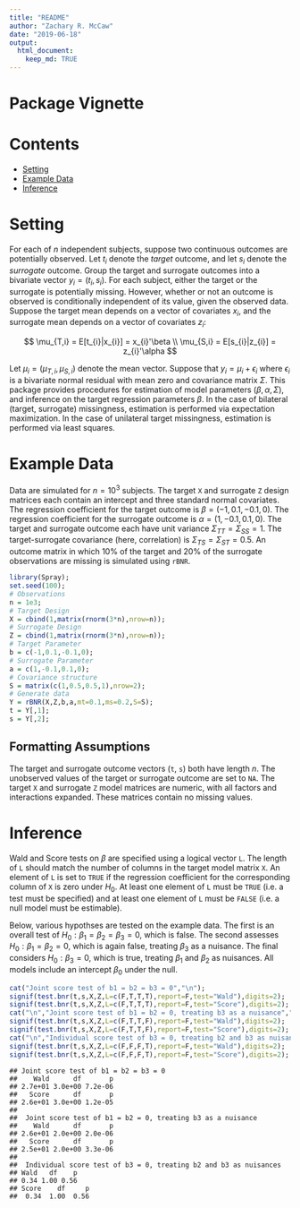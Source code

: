 ```yaml
---
title: "README"
author: "Zachary R. McCaw"
date: "2019-06-18"
output: 
  html_document: 
    keep_md: TRUE
--- 
```


# Package Vignette




# Contents

* [Setting](#setting)
* [Example Data](#example-data)
* [Inference](#inference)

# Setting
For each of $n$ independent subjects, suppose two continuous outcomes are potentially observed. Let $t_{i}$ denote the *target* outcome, and let $s_{i}$ denote the *surrogate* outcome. Group the target and surrogate outcomes into a bivariate vector $y_{i} = (t_{i},s_{i})$. For each subject, either the target or the surrogate is potentially missing. However, whether or not an outcome is observed is conditionally independent of its value, given the observed data. Suppose the target mean depends on a vector of covariates $x_{i}$, and the surrogate mean depends on a vector of covariates $z_{i}$:

$$
\mu_{T,i} = E[t_{i}|x_{i}] = x_{i}'\beta \\
\mu_{S,i} = E[s_{i}|z_{i}] = z_{i}'\alpha
$$

Let $\mu_{i}=(\mu_{T,i},\mu_{S,i})$ denote the mean vector. Suppose that $y_{i} = \mu_{i} + \epsilon_{i}$ where $\epsilon_{i}$ is a bivariate normal residual with mean zero and covariance matrix $\Sigma$. This package provides procedures for estimation of model parameters $(\beta,\alpha,\Sigma)$, and inference on the target regression parameters $\beta$. In the case of bilateral (target, surrogate) missingness, estimation is performed via expectation maximization. In the case of unilateral target missingness, estimation is performed via least squares. 

# Example Data
Data are simulated for $n=10^{3}$ subjects. The target `X` and surrogate `Z` design matrices each contain an intercept and three standard normal covariates. The regression coefficient for the target outcome is $\beta = (-1,0.1,-0.1,0)$. The regression coefficient for the surrogate outcome is $\alpha = (1,-0.1,0.1,0)$. The target and surrogate outcome each have unit variance $\Sigma_{TT}=\Sigma_{SS}=1$. The target-surrogate covariance (here, correlation) is $\Sigma_{TS}=\Sigma_{ST}=0.5$. An outcome matrix in which 10% of the target and 20% of the surrogate observations are missing is simulated using `rBNR`. 


```r
library(Spray);
set.seed(100);
# Observations
n = 1e3;
# Target Design
X = cbind(1,matrix(rnorm(3*n),nrow=n));
# Surrogate Design
Z = cbind(1,matrix(rnorm(3*n),nrow=n));
# Target Parameter
b = c(-1,0.1,-0.1,0);
# Surrogate Parameter
a = c(1,-0.1,0.1,0);
# Covariance structure
S = matrix(c(1,0.5,0.5,1),nrow=2);
# Generate data
Y = rBNR(X,Z,b,a,mt=0.1,ms=0.2,S=S);
t = Y[,1];
s = Y[,2];
```

## Formatting Assumptions
The target and surrogate outcome vectors (`t`, `s`) both have length $n$. The unobserved values of the target or surrogate outcome are set to `NA`. The target `X` and surrogate `Z` model matrices are numeric, with all factors and interactions expanded. These matrices contain no missing values. 

<!----------------------------------------------------------------------------------------------------------------------> 

# Inference
Wald and Score tests on $\beta$ are specified using a logical vector `L`. The length of `L` should match the number of columns in the target model matrix `X`. An element of `L` is set to `TRUE` if the regression coefficient for the corresponding column of `X` is zero under $H_{0}$. At least one element of `L` must be `TRUE` (i.e. a test must be specified) and at least one element of `L` must be `FALSE` (i.e. a null model must be estimable). 

Below, various hypothses are tested on the example data. The first is an overall test of $H_{0}:\beta_{1}=\beta_{2}=\beta_{3}=0$, which is false. The second assesses $H_{0}:\beta_{1}=\beta_{2}=0$, which is again false, treating $\beta_{3}$ as a nuisance. The final considers $H_{0}:\beta_{3}=0$, which is true, treating $\beta_{1}$ and $\beta_{2}$ as nuisances. All models include an intercept $\beta_{0}$ under the null.


```r
cat("Joint score test of b1 = b2 = b3 = 0","\n");
signif(test.bnr(t,s,X,Z,L=c(F,T,T,T),report=F,test="Wald"),digits=2);
signif(test.bnr(t,s,X,Z,L=c(F,T,T,T),report=F,test="Score"),digits=2);
cat("\n","Joint score test of b1 = b2 = 0, treating b3 as a nuisance","\n");
signif(test.bnr(t,s,X,Z,L=c(F,T,T,F),report=F,test="Wald"),digits=2);
signif(test.bnr(t,s,X,Z,L=c(F,T,T,F),report=F,test="Score"),digits=2);
cat("\n","Individual score test of b3 = 0, treating b2 and b3 as nuisances","\n");
signif(test.bnr(t,s,X,Z,L=c(F,F,F,T),report=F,test="Wald"),digits=2);
signif(test.bnr(t,s,X,Z,L=c(F,F,F,T),report=F,test="Score"),digits=2);
```

```
## Joint score test of b1 = b2 = b3 = 0 
##    Wald      df       p 
## 2.7e+01 3.0e+00 7.2e-06 
##   Score      df       p 
## 2.6e+01 3.0e+00 1.2e-05 
## 
##  Joint score test of b1 = b2 = 0, treating b3 as a nuisance 
##    Wald      df       p 
## 2.6e+01 2.0e+00 2.0e-06 
##   Score      df       p 
## 2.5e+01 2.0e+00 3.3e-06 
## 
##  Individual score test of b3 = 0, treating b2 and b3 as nuisances 
## Wald   df    p 
## 0.34 1.00 0.56 
## Score    df     p 
##  0.34  1.00  0.56
```

